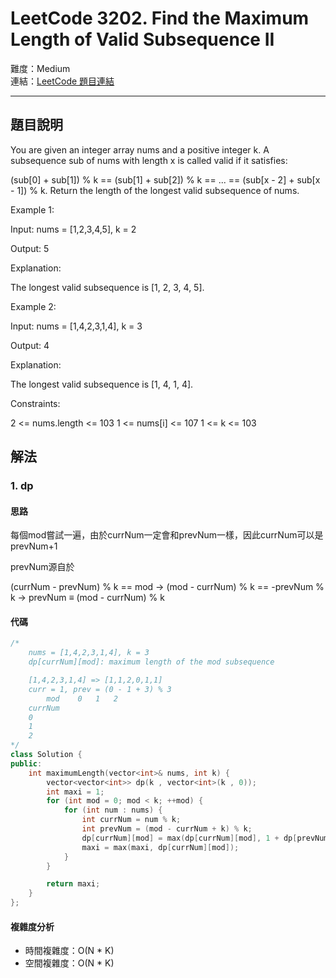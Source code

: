 # LeetCode 3202. Find the Maximum Length of Valid Subsequence II

難度：Medium  
連結：[LeetCode 題目連結](https://leetcode.com/problems/find-the-maximum-length-of-valid-subsequence-ii/description/)

---

## 題目說明
    
You are given an integer array nums and a positive integer k.
A subsequence sub of nums with length x is called valid if it satisfies:

(sub[0] + sub[1]) % k == (sub[1] + sub[2]) % k == ... == (sub[x - 2] + sub[x - 1]) % k.
Return the length of the longest valid subsequence of nums.
 

Example 1:

Input: nums = [1,2,3,4,5], k = 2

Output: 5

Explanation:

The longest valid subsequence is [1, 2, 3, 4, 5].

Example 2:

Input: nums = [1,4,2,3,1,4], k = 3

Output: 4

Explanation:

The longest valid subsequence is [1, 4, 1, 4].

 

Constraints:

2 <= nums.length <= 103
1 <= nums[i] <= 107
1 <= k <= 103

## 解法
### 1. dp
#### 思路

每個mod嘗試一遍，由於currNum一定會和prevNum一樣，因此currNum可以是prevNum+1

prevNum源自於

(currNum - prevNum) % k == mod
→ (mod - currNum) % k == -prevNum % k
→ prevNum ≡ (mod - currNum) % k
   
#### 代碼
```c++
/*
    nums = [1,4,2,3,1,4], k = 3
    dp[currNum][mod]: maximum length of the mod subsequence

    [1,4,2,3,1,4] => [1,1,2,0,1,1]
    curr = 1, prev = (0 - 1 + 3) % 3
        mod    0   1   2
    currNum
    0           
    1
    2
*/
class Solution {
public:
    int maximumLength(vector<int>& nums, int k) {
        vector<vector<int>> dp(k , vector<int>(k , 0));
        int maxi = 1;
        for (int mod = 0; mod < k; ++mod) {
            for (int num : nums) {
                int currNum = num % k;
                int prevNum = (mod - currNum + k) % k;
                dp[currNum][mod] = max(dp[currNum][mod], 1 + dp[prevNum][mod]);
                maxi = max(maxi, dp[currNum][mod]);
            }
        }

        return maxi;
    }
};
```

#### 複雜度分析

- 時間複雜度：O(N * K)
- 空間複雜度：O(N * K)
